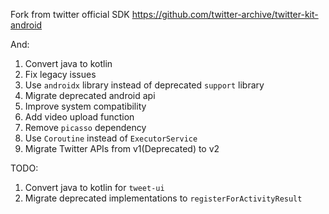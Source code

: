 Fork from twitter official SDK https://github.com/twitter-archive/twitter-kit-android

And:

1. Convert java to kotlin
2. Fix legacy issues
3. Use `androidx` library instead of deprecated `support` library
4. Migrate deprecated android api
5. Improve system compatibility
6. Add video upload function
7. Remove `picasso` dependency
8. Use `Coroutine` instead of `ExecutorService`
9. Migrate Twitter APIs from v1(Deprecated) to v2

TODO:

1. Convert java to kotlin for `tweet-ui`
2. Migrate deprecated implementations to `registerForActivityResult`
